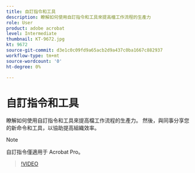 ```yaml
---
title: 自訂指令和工具
description: 瞭解如何使用自訂指令和工具來提高檔工作流程的生產力
role: User
product: adobe acrobat
level: Intermediate
thumbnail: KT-9672.jpg
kt: 9672
source-git-commit: d3e1c0c09fd9a65acb2d9a437c0ba1667c882937
workflow-type: tm+mt
source-wordcount: '0'
ht-degree: 0%

---
```


# 自訂指令和工具

瞭解如何使用自訂指令和工具來提高檔工作流程的生產力。 然後，與同事分享您的新命令和工具，以協助提高組織效率。

>[!NOTE]
>
>自訂指令僅適用于 Acrobat Pro。

>[!VIDEO](https://video.tv.adobe.com/v/340545?hidetitle=true)